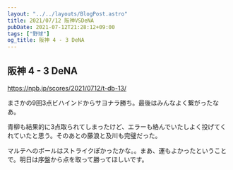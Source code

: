 ```yaml
---
layout: "../../layouts/BlogPost.astro"
title: 2021/07/12 阪神VSDeNA
pubDate: 2021-07-12T21:28:12+09:00
tags: ["野球"]
og_title: 阪神 4 - 3 DeNA
---
```


## 阪神 4 - 3 DeNA

https://npb.jp/scores/2021/0712/t-db-13/


まさかの9回3点ビハインドからサヨナラ勝ち。最後はみんなよく繋がったなあ。

青柳も結果的に3点取られてしまったけど、エラーも絡んでいたしよく投げてくれていたと思う。そのあとの藤浪と及川も完璧だった。

マルテへのボールはストライクぽかったかな。。まあ、運もよかったということで。明日は序盤から点を取って勝ってほしいです。